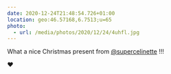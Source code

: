 ```yaml
---
date: 2020-12-24T21:48:54.726+01:00
location: geo:46.57168,6.7513;u=65
photo:
  - url: /media/photos/2020/12/24/4uhfl.jpg
---
```

What a nice Christmas present from 
[@supercelinette](https://www.twitter.com/supercelinette) !!!

❤️
